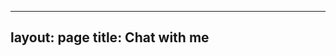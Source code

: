 
---
layout: page
title: Chat with me
---

<div id="n8n-chat-container"></div>

<script>
// Load the n8n chat CSS
const link = document.createElement('link');
link.href = 'https://cdn.jsdelivr.net/npm/@n8n/chat/dist/style.css';
link.rel = 'stylesheet';
document.head.appendChild(link);

// Load and initialize the n8n chat
import('https://cdn.jsdelivr.net/npm/@n8n/chat/dist/chat.bundle.es.js').then(({ createChat }) => {
  createChat({
    webhookUrl: 'https://accel.app.n8n.cloud/webhook/867e2403-b6b3-4d22-8b35-99b559611297/chat',
    target: '#n8n-chat-container',
    mode: 'fullscreen',
    showWelcomeScreen: true,
    defaultLanguage: 'en',
    initialMessages: [
      'Hey there! 👋',
      'I\'m Nikhil. Ask me anything about AI, poker, or my projects!'
    ],
    i18n: {
      en: {
        title: 'Chat with Nikhil',
        subtitle: 'Ask me about AI, investing, poker, or anything else!',
        footer: '',
        getStarted: 'Start Conversation',
        inputPlaceholder: 'Type your message...',
      },
    },
  });
});
</script>

<style>
:root {
  --chat--color-primary: #0066cc;
  --chat--color-primary-shade-50: #0056b3;
  --chat--color-primary-shade-100: #004d99;
  --chat--color-secondary: #333333;
  --chat--color-secondary-shade-50: #2a2a2a;
  --chat--color-white: #ffffff;
  --chat--color-light: #f8f9fa;
  --chat--color-light-shade-50: #e9ecef;
  --chat--color-light-shade-100: #dee2e6;
  --chat--color-medium: #6c757d;
  --chat--color-dark: #212529;
  --chat--color-disabled: #6c757d;
  --chat--color-typing: #495057;

  --chat--spacing: 1rem;
  --chat--border-radius: 0px;
  --chat--transition-duration: 0.2s;

  --chat--window--width: 100%;
  --chat--window--height: 100%;

  --chat--header-height: auto;
  --chat--header--padding: var(--chat--spacing);
  --chat--header--background: var(--chat--color-dark);
  --chat--header--color: var(--chat--color-white);
  --chat--header--border-top: 3px solid var(--chat--color-dark);
  --chat--header--border-bottom: 3px solid var(--chat--color-dark);
  --chat--heading--font-size: 1.5em;
  --chat--subtitle--font-size: 1em;
  --chat--subtitle--line-height: 1.4;

  --chat--textarea--height: 60px;

  --chat--message--font-size: 1rem;
  --chat--message--padding: var(--chat--spacing);
  --chat--message--border-radius: 0px;
  --chat--message-line-height: 1.6;
  --chat--message--bot--background: var(--chat--color-light);
  --chat--message--bot--color: var(--chat--color-dark);
  --chat--message--bot--border: 2px solid var(--chat--color-dark);
  --chat--message--user--background: var(--chat--color-primary);
  --chat--message--user--color: var(--chat--color-white);
  --chat--message--user--border: 2px solid var(--chat--color-dark);
  --chat--message--pre--background: rgba(0, 0, 0, 0.1);

  --chat--toggle--background: var(--chat--color-primary);
  --chat--toggle--hover--background: var(--chat--color-primary-shade-50);
  --chat--toggle--active--background: var(--chat--color-primary-shade-100);
  --chat--toggle--color: var(--chat--color-white);
  --chat--toggle--size: 64px;
}

#n8n-chat-container {
  width: 100%;
  height: 80vh;
  min-height: 600px;
  border: 3px solid var(--text-color);
  box-shadow: 5px 5px 0px 0px var(--text-color);
  font-family: 'Monaco', 'Menlo', 'Ubuntu Mono', monospace;
}

/* Override n8n chat styles to match your design */
#n8n-chat-container * {
  font-family: 'Monaco', 'Menlo', 'Ubuntu Mono', monospace !important;
}

/* Make buttons more neo-brutalist */
#n8n-chat-container button {
  border: 2px solid var(--chat--color-dark) !important;
  box-shadow: 3px 3px 0px 0px var(--chat--color-dark) !important;
  border-radius: 0px !important;
  font-weight: bold !important;
  transition: all 0.2s ease !important;
}

#n8n-chat-container button:hover {
  transform: translate(-2px, -2px) !important;
  box-shadow: 5px 5px 0px 0px var(--chat--color-dark) !important;
}

/* Style the input field */
#n8n-chat-container textarea,
#n8n-chat-container input {
  border: 2px solid var(--chat--color-dark) !important;
  border-radius: 0px !important;
  font-family: 'Monaco', 'Menlo', 'Ubuntu Mono', monospace !important;
}

/* Style message bubbles */
#n8n-chat-container .message {
  border: 2px solid var(--chat--color-dark) !important;
  border-radius: 0px !important;
  box-shadow: 2px 2px 0px 0px var(--chat--color-dark) !important;
  margin: 10px 0 !important;
}
</style>
